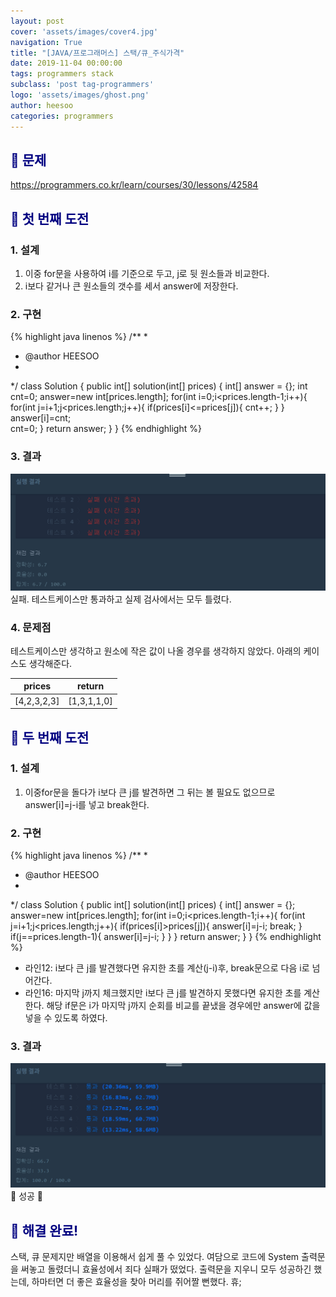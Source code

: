 ```yaml
---
layout: post
cover: 'assets/images/cover4.jpg'
navigation: True
title: "[JAVA/프로그래머스] 스택/큐_주식가격"
date: 2019-11-04 00:00:00
tags: programmers stack
subclass: 'post tag-programmers'
logo: 'assets/images/ghost.png'
author: heesoo
categories: programmers
---
```

## <span style="color:navy">👀 문제</span>
<https://programmers.co.kr/learn/courses/30/lessons/42584>

## <span style="color:navy">👊 첫 번째 도전</span>

### 1. 설계
1. 이중 for문을 사용하여 i를 기준으로 두고, j로 뒷 원소들과 비교한다.
2. i보다 같거나 큰 원소들의 갯수를 세서 answer에 저장한다.

### 2. 구현
{% highlight java linenos %}
/**
 *
 * @author HEESOO
 *
 */
class Solution {
    public int[] solution(int[] prices) {
        int[] answer = {};
        int cnt=0;
        answer=new int[prices.length];
        for(int i=0;i<prices.length-1;i++){
            for(int j=i+1;j<prices.length;j++){
                if(prices[i]<=prices[j]){
                    cnt++;
                }
            }
            answer[i]=cnt;   
            cnt=0;
        }
        return answer;
    }
}
{% endhighlight %}

### 3. 결과
![실행결과](./assets/images/191102_4.PNG)
실패. 테스트케이스만 통과하고 실제 검사에서는 모두 틀렸다.

### 4. 문제점
테스트케이스만 생각하고 원소에 작은 값이 나올 경우를 생각하지 않았다. 아래의 케이스도 생각해준다.

| prices | return |
| :----: | :----: |
| [4,2,3,2,3] | [1,3,1,1,0] |  


## <span style="color:navy">👊 두 번째 도전</span>

### 1. 설계
1. 이중for문을 돌다가 i보다 큰 j를 발견하면 그 뒤는 볼 필요도 없으므로 answer[i]=j-i를 넣고 break한다.

### 2. 구현
{% highlight java linenos %}
/**
 *
 * @author HEESOO
 *
 */
class Solution {
    public int[] solution(int[] prices) {
        int[] answer = {};
        answer=new int[prices.length];
        for(int i=0;i<prices.length-1;i++){
            for(int j=i+1;j<prices.length;j++){
                if(prices[i]>prices[j]){
                    answer[i]=j-i;
                    break;
                }
                if(j==prices.length-1){
                    answer[i]=j-i;
                }
            }
        }
        return answer;
    }
}
{% endhighlight %}
- 라인12: i보다 큰 j를 발견했다면 유지한 초를 계산(j-i)후, break문으로 다음 i로 넘어간다.
- 라인16: 마지막 j까지 체크했지만 i보다 큰 j를 발견하지 못했다면 유지한 초를 계산한다. 해당 if문은 i가 마지막 j까지 순회를 비교를 끝냈을 경우에만 answer에 값을 넣을 수 있도록 하였다.

### 3. 결과
![실행결과](./assets/images/191104_1.PNG)
🤟 성공 🤟

## <span style="color:navy">👏 해결 완료!</span>
스택, 큐 문제지만 배열을 이용해서 쉽게 풀 수 있었다. 여담으로 코드에 System 출력문을 써놓고 돌렸더니 효율성에서 죄다 실패가 떴었다. 출력문을 지우니 모두 성공하긴 했는데, 하마터면 더 좋은 효율성을 찾아 머리를 쥐어짤 뻔했다. 휴;
